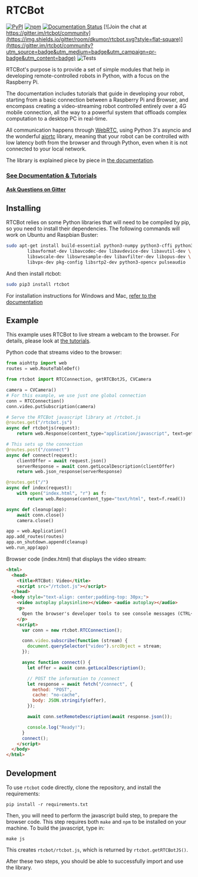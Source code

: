 # RTCBot

[![PyPI](https://img.shields.io/pypi/v/rtcbot.svg?style=flat-square)](https://pypi.org/project/rtcbot/)
[![npm](https://img.shields.io/npm/v/rtcbot.svg?style=flat-square)](https://www.npmjs.com/package/rtcbot)
[![Documentation Status](https://readthedocs.org/projects/rtcbot/badge/?version=latest&style=flat-square)](https://rtcbot.readthedocs.io/en/latest/?badge=latest)
[![Join the chat at https://gitter.im/rtcbot/community](https://img.shields.io/gitter/room/dkumor/rtcbot.svg?style=flat-square)](https://gitter.im/rtcbot/community?utm_source=badge&utm_medium=badge&utm_campaign=pr-badge&utm_content=badge)
![Tests](https://github.com/dkumor/rtcbot/workflows/tests/badge.svg)

RTCBot's purpose is to provide a set of simple modules that help in developing remote-controlled robots in Python, with a focus on the Raspberry Pi.

The documentation includes tutorials that guide in developing your robot, starting from a basic connection between a Raspberry Pi and Browser, and encompass
creating a video-streaming robot controlled entirely over a 4G mobile connection, all the way to a powerful system that offloads complex computation to a desktop PC in real-time.

All communication happens through [WebRTC](https://en.wikipedia.org/wiki/WebRTC),
using Python 3's asyncio and the wonderful [aiortc](https://github.com/jlaine/aiortc) library,
meaning that your robot can be controlled with low latency both from the browser and through Python,
even when it is not connected to your local network.

The library is explained piece by piece in [the documentation](https://rtcbot.readthedocs.io/en/latest/index.html).

### [See Documentation & Tutorials](https://rtcbot.readthedocs.io/en/latest/index.html)

#### [Ask Questions on Gitter](https://gitter.im/rtcbot/community)

## Installing

RTCBot relies on some Python libraries that will need to be compiled by pip, so
you need to install their dependencies. The following commands will work on Ubuntu and Raspbian Buster:

```bash
sudo apt-get install build-essential python3-numpy python3-cffi python3-aiohttp \
        libavformat-dev libavcodec-dev libavdevice-dev libavutil-dev \
        libswscale-dev libswresample-dev libavfilter-dev libopus-dev \
        libvpx-dev pkg-config libsrtp2-dev python3-opencv pulseaudio
```

And then install rtcbot:

```bash
sudo pip3 install rtcbot
```

For installation instructions for Windows and Mac, [refer to the documentation](https://rtcbot.readthedocs.io/en/latest/installing.html)

## Example

This example uses RTCBot to live stream a webcam to the browser. For details, please look at [the tutorials](https://rtcbot.readthedocs.io/en/latest/examples/index.html).

Python code that streams video to the browser:

```python
from aiohttp import web
routes = web.RouteTableDef()

from rtcbot import RTCConnection, getRTCBotJS, CVCamera

camera = CVCamera()
# For this example, we use just one global connection
conn = RTCConnection()
conn.video.putSubscription(camera)

# Serve the RTCBot javascript library at /rtcbot.js
@routes.get("/rtcbot.js")
async def rtcbotjs(request):
    return web.Response(content_type="application/javascript", text=getRTCBotJS())

# This sets up the connection
@routes.post("/connect")
async def connect(request):
    clientOffer = await request.json()
    serverResponse = await conn.getLocalDescription(clientOffer)
    return web.json_response(serverResponse)

@routes.get("/")
async def index(request):
    with open("index.html", "r") as f:
        return web.Response(content_type="text/html", text=f.read())

async def cleanup(app):
    await conn.close()
    camera.close()

app = web.Application()
app.add_routes(routes)
app.on_shutdown.append(cleanup)
web.run_app(app)
```

Browser code (index.html) that displays the video stream:

```html
<html>
  <head>
    <title>RTCBot: Video</title>
    <script src="/rtcbot.js"></script>
  </head>
  <body style="text-align: center;padding-top: 30px;">
    <video autoplay playsinline></video> <audio autoplay></audio>
    <p>
      Open the browser's developer tools to see console messages (CTRL+SHIFT+C)
    </p>
    <script>
      var conn = new rtcbot.RTCConnection();

      conn.video.subscribe(function (stream) {
        document.querySelector("video").srcObject = stream;
      });

      async function connect() {
        let offer = await conn.getLocalDescription();

        // POST the information to /connect
        let response = await fetch("/connect", {
          method: "POST",
          cache: "no-cache",
          body: JSON.stringify(offer),
        });

        await conn.setRemoteDescription(await response.json());

        console.log("Ready!");
      }
      connect();
    </script>
  </body>
</html>
```

## Development

To use `rtcbot` code directly, clone the repository, and install the requirements:

```
pip install -r requirements.txt
```

Then, you will need to perform the javascript build step, to prepare the browser code. This step requires both `make` and `npm` to be installed on your machine. To build the javascript, type in:

```
make js
```

This creates `rtcbot/rtcbot.js`, which is returned by `rtcbot.getRTCBotJS()`.

After these two steps, you should be able to successfully import and use the library.
